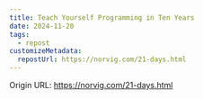 ```yaml
---
title: Teach Yourself Programming in Ten Years
date: 2024-11-20
tags:
  - repost
customizeMetadata:
  repostUrl: https://norvig.com/21-days.html
---
```



Origin URL: https://norvig.com/21-days.html
